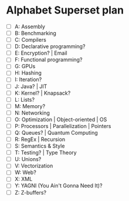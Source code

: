# Alphabet Superset plan

- [ ] A: Assembly
- [ ] B: Benchmarking
- [ ] C: Compilers
- [ ] D: Declarative programming?
- [ ] E: Encryption? | Email
- [ ] F: Functional programming?
- [ ] G: GPUs
- [ ] H: Hashing
- [ ] I: Iteration?
- [ ] J: Java? | JIT
- [ ] K: Kernel? | Knapsack?
- [ ] L: Lists?
- [ ] M: Memory?
- [ ] N: Networking
- [ ] O: Optimization | Object-oriented | OS
- [ ] P: Processors | Parallelization | Pointers
- [ ] Q: Queues? | Quantum Computing
- [ ] R: RegEx | Recursion
- [ ] S: Semantics & Style
- [ ] T: Testing? | Type Theory
- [ ] U: Unions?
- [ ] V: Vectorization
- [ ] W: Web?
- [ ] X: XML
- [ ] Y: YAGNI (You Ain't Gonna Need It)?
- [ ] Z: Z-buffers?

